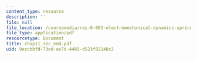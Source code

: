 ```yaml
---
content_type: resource
description: ''
file: null
file_location: /coursemedia/res-6-003-electromechanical-dynamics-spring-2009/9eccbbfd73edac7d4465d523f82140c2_chap11_sec_emd.pdf
file_type: application/pdf
resourcetype: Document
title: chap11_sec_emd.pdf
uid: 9eccbbfd-73ed-ac7d-4465-d523f82140c2
---
```

